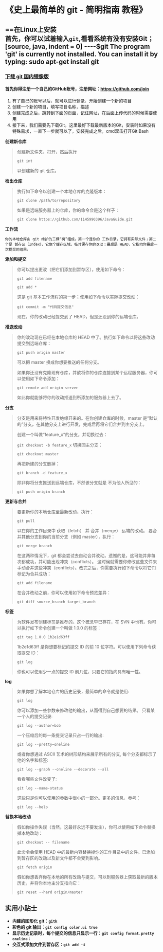 # 《史上最简单的 git - 简明指南 教程》

==在Linux上安装<br>
首先，你可以试着输入`git`,看看系统有没有安装Git；<br>
[source, java, indent = 0]
----$git
The program 'git' is currently not installed. You can install it by typing:
sudo apt-get install git
----

### [下载 git 国内镜像版](https://github.com/waylau/git-for-win)

#### 首先你得注册一个自己的GitHub账号，注册网址：https://github.com/join
1. 有了自己的账号以后，就可以进行登录，开始创建一个新的项目
2. 创建一个新的项目，填写项目名称，描述
3. 创建完成之后，跳转到下面的页面，记住网址，在后面上传代码的时候需要使用
4. 接下来，我们需要先下载Git，这里最好下载最新版本的Git，安装时如果没有特殊需求，一直下一步就可以了，安装完成之后，cmd双击打开Git Bash

**创建新仓库**
> 创建新文件夹，打开，然后执行
> 
> ```git int```
> 
> 以创建新的 git 仓库。

**检出仓库**
> 执行如下命令以创建一个本地仓库的克隆版本：
>
> ```git clone /path/to/repository```
> 
> 如果是远端服务器上的仓库，你的命令会是这个样子：
>
> ```git clone https://github.com/1145990396/JavaGuide.git```

**工作流**
> 
```你的本地仓库由 git 维护的三棵“树”组成。第一个是你的 工作目录，它持有实际文件；第二个是 暂存区（Index），它像个缓存区域，临时保存你的改动；最后是 HEAD，它指向你最后一次提交的结果。```

**添加和提交**
> 你可以提出更改（把它们添加到暂存区），使用如下命令：
>
> ```git add filename```
>
> ```git add *```
>
> 这是 git 基本工作流程的第一步；使用如下命令以实际提交改动：
> 
> ```git commit -m "代码提交信息"```
> 
> 现在，你的改动已经提交到了 HEAD，但是还没到你的远端仓库。
> 
**推送改动**
> 你的改动现在已经在本地仓库的 HEAD 中了。执行如下命令以将这些改动提交到远端仓库：
>
> ```git push origin master```
> 
> 可以把 master 换成你想要推送的任何分支。
>
> 如果你还没有克隆现有仓库，并欲将你的仓库连接到某个远程服务器，你可以使用如下命令添加：
>
> ```git remote add origin server```
>
> 如此你就能够将你的改动推送到所添加的服务器上去了。
>
**分支**
> 分支是用来将特性开发绝缘开来的。在你创建仓库的时候，master 是“默认的”分支。在其他分支上进行开发，完成后再将它们合并到主分支上。
>
> 创建一个叫做“feature_x”的分支，并切换过去：
>
> ```git checkout -b feature_x```
> 切换回主分支：
>
> ```git checkout master```
>
> 再把新建的分支删掉：
>
> ```git branch -d feature_x```
>
> 除非你将分支推送到远端仓库，不然该分支就是 不为他人所见的：
>
> ```git push origin branch```
>
**更新与合并**
> 要更新你的本地仓库至最新改动，执行：
>
> ```git pull```
>
> 以在你的工作目录中 获取（fetch） 并 合并（merge） 远端的改动。
要合并其他分支到你的当前分支（例如 master），执行：
>
> ```git merge branch```
>
> 在这两种情况下，git 都会尝试去自动合并改动。遗憾的是，这可能并非每次都成功，并可能出现冲突（conflicts）。 这时候就需要你修改这些文件来手动合并这些冲突（conflicts）。改完之后，你需要执行如下命令以将它们标记为合并成功：
>
> ```git add filename```
>
> 在合并改动之前，你可以使用如下命令预览差异：
>
> ```git diff source_branch target_branch```
>
**标签**
> 为软件发布创建标签是推荐的。这个概念早已存在，在 SVN 中也有。你可以执行如下命令创建一个叫做 1.0.0 的标签：
> 
> ```git tag 1.0.0 1b2e1d63ff```
>
> 1b2e1d63ff 是你想要标记的提交 ID 的前 10 位字符。可以使用下列命令获取提交 ID：
>
> ```git log```
>
> 你也可以使用少一点的提交 ID 前几位，只要它的指向具有唯一性。
>
**log**
> 如果你想了解本地仓库的历史记录，最简单的命令就是使用:
>
> ```git log```
>
> 你可以添加一些参数来修改他的输出，从而得到自己想要的结果。 只看某一个人的提交记录:
>
> ```git log --author=bob```
>
> 一个压缩后的每一条提交记录只占一行的输出:
>
> ```git log --pretty=oneline```
>
> 或者你想通过 ASCII 艺术的树形结构来展示所有的分支, 每个分支都标示了他的名字和标签:
>
> ```git log --graph --oneline --decorate --all```
>
> 看看哪些文件改变了:
>
> ```git log --name-status```
>
> 这些只是你可以使用的参数中很小的一部分。更多的信息，参考：
>
> ```git log --help```
>
**替换本地改动** 
> 假如你操作失误（当然，这最好永远不要发生），你可以使用如下命令替换掉本地改动：
>
> ```git checkout -- filename```
>
> 此命令会使用 HEAD 中的最新内容替换掉你的工作目录中的文件。已添加到暂存区的改动以及新文件都不会受到影响。
  >
> ```git fetch origin```
>
> 假如你想丢弃你在本地的所有改动与提交，可以到服务器上获取最新的版本历史，并将你本地主分支指向它：
> 
> ```git reset --hard origin/master```
>
## 实用小贴士
- **内建的图形化 git：```gitk```**
- **彩色的 git 输出：```git config color.ui true```**
- **显示历史记录时，每个提交的信息只显示一行：```git config format.pretty oneline：```**
- **交互式添加文件到暂存区：```git add -i```**
